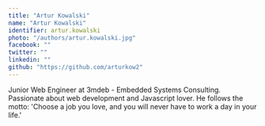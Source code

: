 ```yaml
---
title: "Artur Kowalski"
name: "Artur Kowalski"
identifier: artur.kowalski
photo: "/authors/artur.kowalski.jpg"
facebook: ""
twitter: ""
linkedin: ""
github: "https://github.com/arturkow2"
---
```


Junior Web Engineer at 3mdeb - Embedded Systems Consulting. Passionate about web
development and Javascript lover. He follows the motto: 'Choose a job you love,
and you will never have to work a day in your life.'
